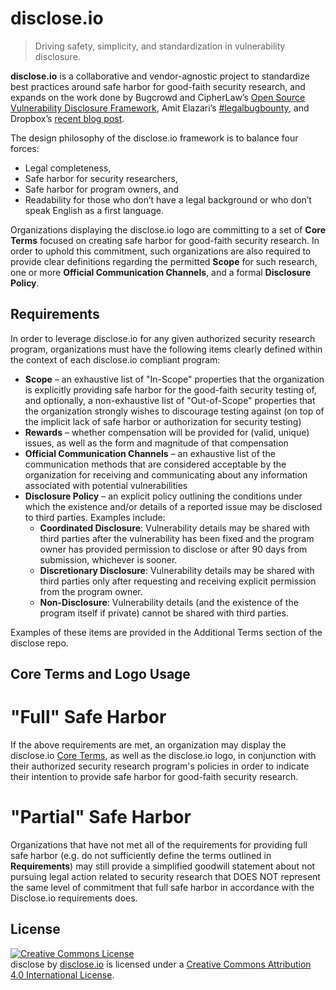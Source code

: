 # disclose.io

> Driving safety, simplicity, and standardization in vulnerability disclosure.

**disclose.io** is a collaborative and vendor-agnostic project to standardize best practices around safe harbor for good-faith security research, and expands on the work done by Bugcrowd and CipherLaw’s [Open Source Vulnerability Disclosure Framework](https://github.com/bugcrowd/disclosure-policy), Amit Elazari’s [#legalbugbounty](https://www.youtube.com/watch?v=0fMrZCcshyc), and Dropbox’s [recent blog post](https://blogs.dropbox.com/tech/2018/03/protecting-security-researchers/).

The design philosophy of the disclose.io framework is to balance four forces:

- Legal completeness,
- Safe harbor for security researchers,
- Safe harbor for program owners, and
- Readability for those who don’t have a legal background or who don’t speak English as a first language.

Organizations displaying the disclose.io logo are committing to a set of **Core Terms** focused on creating safe harbor for good-faith security research. In order to uphold this commitment, such organizations are also required to provide clear definitions regarding the permitted **Scope** for such research, one or more **Official Communication Channels**, and a formal **Disclosure Policy**.

## Requirements

In order to leverage disclose.io for any given authorized security research program, organizations must have the following items clearly defined within the context of each disclose.io compliant program:

- **Scope** – an exhaustive list of "In-Scope" properties that the organization is explicitly providing safe harbor for the good-faith security testing of, and optionally, a non-exhaustive list of "Out-of-Scope" properties that the organization strongly wishes to discourage testing against (on top of the implicit lack of safe harbor or authorization for security testing)
- **Rewards** – whether compensation will be provided for (valid, unique) issues, as well as the form and magnitude of that compensation
- **Official Communication Channels** – an exhaustive list of the communication methods that are considered acceptable by the organization for receiving and communicating about any information associated with potential vulnerabilities
- **Disclosure Policy** – an explicit policy outlining the conditions under which the existence and/or details of a reported issue may be disclosed to third parties. Examples include:
    - **Coordinated Disclosure**: Vulnerability details may be shared with third parties after the vulnerability has been fixed and the program owner has provided permission to disclose or after 90 days from submission, whichever is sooner.
    - **Discretionary Disclosure**: Vulnerability details may be shared with third parties only after requesting and receiving explicit permission from the program owner.
    - **Non-Disclosure**: Vulnerability details (and the existence of the program itself if private) cannot be shared with third parties.
    
Examples of these items are provided in the Additional Terms section of the disclose repo.

## Core Terms and Logo Usage

# "Full" Safe Harbor

If the above requirements are met, an organization may display the disclose.io [Core Terms](core_terms/), as well as the disclose.io logo, in conjunction with their authorized security research program's policies in order to indicate their intention to provide safe harbor for good-faith security research.

# "Partial" Safe Harbor

Organizations that have not met all of the requirements for providing full safe harbor (e.g. do not sufficiently define the terms outlined in **Requirements**) may still provide a simplified goodwill statement about not pursuing legal action related to security research that DOES NOT represent the same level of commitment that full safe harbor in accordance with the Disclose.io requirements does.

## License

<a rel="license" href="http://creativecommons.org/licenses/by/4.0/"><img alt="Creative Commons License" style="border-width:0" src="https://i.creativecommons.org/l/by/4.0/88x31.png" /></a><br /><span xmlns:dct="http://purl.org/dc/terms/" property="dct:title">disclose</span> by <a xmlns:cc="http://creativecommons.org/ns#" href="https://disclose.io" property="cc:attributionName" rel="cc:attributionURL">disclose.io</a> is licensed under a <a rel="license" href="http://creativecommons.org/licenses/by/4.0/">Creative Commons Attribution 4.0 International License</a>.
